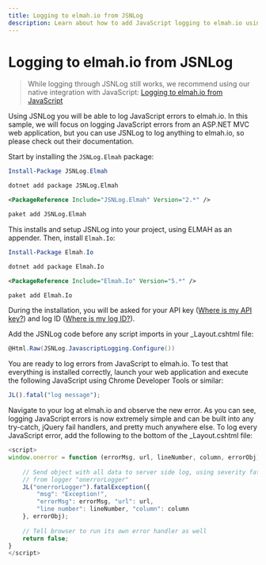 ```yaml
---
title: Logging to elmah.io from JSNLog
description: Learn about how to add JavaScript logging to elmah.io using JSNLog. Log errors directly to the cloud and identify uncaught client-side errors.
---
```


# Logging to elmah.io from JSNLog

> While logging through JSNLog still works, we recommend using our native integration with JavaScript: [Logging to elmah.io from JavaScript](logging-to-elmah-io-from-javascript.md)

Using JSNLog you will be able to log JavaScript errors to elmah.io. In this sample, we will focus on logging JavaScript errors from an ASP.NET MVC web application, but you can use JSNLog to log anything to elmah.io, so please check out their documentation.

Start by installing the `JSNLog.Elmah` package:

```powershell fct_label="Package Manager"
Install-Package JSNLog.Elmah
```
```cmd fct_label=".NET CLI"
dotnet add package JSNLog.Elmah
```
```xml fct_label="PackageReference"
<PackageReference Include="JSNLog.Elmah" Version="2.*" />
```
```xml fct_label="Paket CLI"
paket add JSNLog.Elmah
```

This installs and setup JSNLog into your project, using ELMAH as an appender. Then, install `Elmah.Io`:

```powershell fct_label="Package Manager"
Install-Package Elmah.Io
```
```cmd fct_label=".NET CLI"
dotnet add package Elmah.Io
```
```xml fct_label="PackageReference"
<PackageReference Include="Elmah.Io" Version="5.*" />
```
```xml fct_label="Paket CLI"
paket add Elmah.Io
```

During the installation, you will be asked for your API key ([Where is my API key?](where-is-my-api-key.md)) and log ID ([Where is my log ID?](where-is-my-log-id.md)).

Add the JSNLog code before any script imports in your _Layout.cshtml file:

```csharp
@Html.Raw(JSNLog.JavascriptLogging.Configure())
```

You are ready to log errors from JavaScript to elmah.io. To test that everything is installed correctly, launch your web application and execute the following JavaScript using Chrome Developer Tools or similar:

```javascript
JL().fatal("log message");
```

Navigate to your log at elmah.io and observe the new error. As you can see, logging JavaScript errors is now extremely simple and can be built into any try-catch, jQuery fail handlers, and pretty much anywhere else. To log every JavaScript error, add the following to the bottom of the _Layout.cshtml file:

```javascript
<script>
window.onerror = function (errorMsg, url, lineNumber, column, errorObj) {
 
    // Send object with all data to server side log, using severity fatal,
    // from logger "onerrorLogger"
    JL("onerrorLogger").fatalException({
        "msg": "Exception!",
        "errorMsg": errorMsg, "url": url,
        "line number": lineNumber, "column": column
    }, errorObj);
         
    // Tell browser to run its own error handler as well  
    return false;
}
</script>
```


